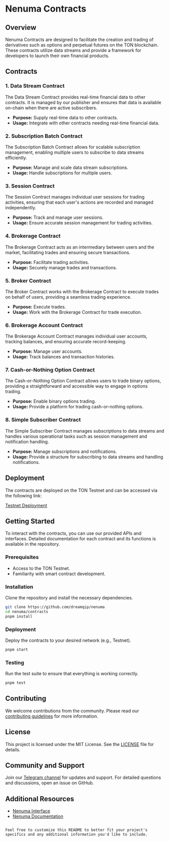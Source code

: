 # Nenuma Contracts

## Overview
Nenuma Contracts are designed to facilitate the creation and trading of derivatives such as options and perpetual futures on the TON blockchain. These contracts utilize data streams and provide a framework for developers to launch their own financial products.

## Contracts

### 1. Data Stream Contract
The Data Stream Contract provides real-time financial data to other contracts. It is managed by our publisher and ensures that data is available on-chain when there are active subscribers.

- **Purpose:** Supply real-time data to other contracts.
- **Usage:** Integrate with other contracts needing real-time financial data.

### 2. Subscription Batch Contract
The Subscription Batch Contract allows for scalable subscription management, enabling multiple users to subscribe to data streams efficiently.

- **Purpose:** Manage and scale data stream subscriptions.
- **Usage:** Handle subscriptions for multiple users.

### 3. Session Contract
The Session Contract manages individual user sessions for trading activities, ensuring that each user's actions are recorded and managed independently.

- **Purpose:** Track and manage user sessions.
- **Usage:** Ensure accurate session management for trading activities.

### 4. Brokerage Contract
The Brokerage Contract acts as an intermediary between users and the market, facilitating trades and ensuring secure transactions.

- **Purpose:** Facilitate trading activities.
- **Usage:** Securely manage trades and transactions.

### 5. Broker Contract
The Broker Contract works with the Brokerage Contract to execute trades on behalf of users, providing a seamless trading experience.

- **Purpose:** Execute trades.
- **Usage:** Work with the Brokerage Contract for trade execution.

### 6. Brokerage Account Contract
The Brokerage Account Contract manages individual user accounts, tracking balances, and ensuring accurate record-keeping.

- **Purpose:** Manage user accounts.
- **Usage:** Track balances and transaction histories.

### 7. Cash-or-Nothing Option Contract
The Cash-or-Nothing Option Contract allows users to trade binary options, providing a straightforward and accessible way to engage in options trading.

- **Purpose:** Enable binary options trading.
- **Usage:** Provide a platform for trading cash-or-nothing options.

### 8. Simple Subscriber Contract
The Simple Subscriber Contract manages subscriptions to data streams and handles various operational tasks such as session management and notification handling.

- **Purpose:** Manage subscriptions and notifications.
- **Usage:** Provide a structure for subscribing to data streams and handling notifications.

## Deployment
The contracts are deployed on the TON Testnet and can be accessed via the following link:

[Testnet Deployment](https://testnet.tonviewer.com/kQDZnFY0yew3AcB0pk0H0CL5L2kclQXH0VHO_cWyfdOQ0SEp)

## Getting Started
To interact with the contracts, you can use our provided APIs and interfaces. Detailed documentation for each contract and its functions is available in the repository.

### Prerequisites
- Access to the TON Testnet.
- Familiarity with smart contract development.

### Installation
Clone the repository and install the necessary dependencies.

```bash
git clone https://github.com/dreamqip/nenuma
cd nenuma/contracts
pnpm install
```

### Deployment
Deploy the contracts to your desired network (e.g., Testnet).

```bash
pnpm start
```

### Testing
Run the test suite to ensure that everything is working correctly.

```bash
pnpm test
```

## Contributing
We welcome contributions from the community. Please read our [contributing guidelines](CONTRIBUTING.md) for more information.

## License
This project is licensed under the MIT License. See the [LICENSE](LICENSE) file for details.

## Community and Support
Join our [Telegram channel](https://t.me/NenumaCommunity) for updates and support. For detailed questions and discussions, open an issue on GitHub.

## Additional Resources
- [Nenuma Interface](https://github.com/dreamqip/nenuma-interface)
- [Nenuma Documentation](https://nenuma.telegram-mini-apps.manuvantara.com/docs)
```

Feel free to customize this README to better fit your project's specifics and any additional information you'd like to include.
